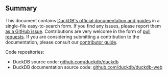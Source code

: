 ## Summary

This document contains [DuckDB's official documentation and guides](https://duckdb.org/) in a single-file easy-to-search form.
If you find any issues, please report them [as a GitHub issue](https://github.com/duckdb/duckdb-web/issues).
Contributions are very welcome in the form of [pull requests](https://github.com/duckdb/duckdb-web/pulls).
If you are considering submitting a contribution to the documentation, please consult our [contributor guide](https://github.com/duckdb/duckdb-web/blob/main/CONTRIBUTING.md).

Code repositories:

* DuckDB source code: [github.com/duckdb/duckdb](https://github.com/duckdb/duckdb)
* DuckDB documentation source code: [github.com/duckdb/duckdb-web](https://github.com/duckdb/duckdb-web)
